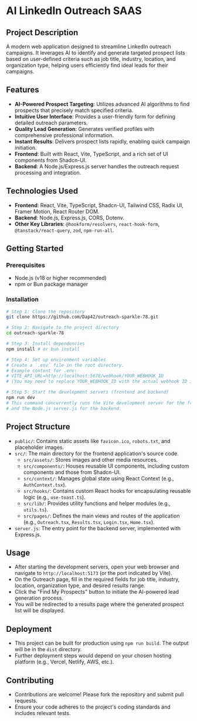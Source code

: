 # AI LinkedIn Outreach SAAS

## Project Description

A modern web application designed to streamline LinkedIn outreach campaigns. It leverages AI to identify and generate targeted prospect lists based on user-defined criteria such as job title, industry, location, and organization type, helping users efficiently find ideal leads for their campaigns.

## Features

- **AI-Powered Prospect Targeting**: Utilizes advanced AI algorithms to find prospects that precisely match specified criteria.
- **Intuitive User Interface**: Provides a user-friendly form for defining detailed outreach parameters.
- **Quality Lead Generation**: Generates verified profiles with comprehensive professional information.
- **Instant Results**: Delivers prospect lists rapidly, enabling quick campaign initiation.
- **Frontend**: Built with React, Vite, TypeScript, and a rich set of UI components from Shadcn-UI.
- **Backend**: A Node.js/Express.js server handles the outreach request processing and integration.

## Technologies Used

- **Frontend**: React, Vite, TypeScript, Shadcn-UI, Tailwind CSS, Radix UI, Framer Motion, React Router DOM.
- **Backend**: Node.js, Express.js, CORS, Dotenv.
- **Other Key Libraries**: `@hookform/resolvers`, `react-hook-form`, `@tanstack/react-query`, `zod`, `npm-run-all`.

## Getting Started

### Prerequisites

- Node.js (v18 or higher recommended)
- npm or Bun package manager

### Installation

```bash
# Step 1: Clone the repository
git clone https://github.com/Dap42/outreach-sparkle-78.git

# Step 2: Navigate to the project directory
cd outreach-sparkle-78

# Step 3: Install dependencies
npm install # or bun install

# Step 4: Set up environment variables
# Create a `.env` file in the root directory.
# Example content for .env:
# VITE_API_URL=http://localhost:5678/webhook/YOUR_WEBHOOK_ID
# (You may need to replace YOUR_WEBHOOK_ID with the actual webhook ID if applicable)

# Step 5: Start the development servers (frontend and backend)
npm run dev
# This command concurrently runs the Vite development server for the frontend
# and the Node.js server.js for the backend.
```

## Project Structure

- `public/`: Contains static assets like `favicon.ico`, `robots.txt`, and placeholder images.
- `src/`: The main directory for the frontend application's source code.
  - `src/assets/`: Stores images and other media resources.
  - `src/components/`: Houses reusable UI components, including custom components and those from Shadcn-UI.
  - `src/context/`: Manages global state using React Context (e.g., `AuthContext.tsx`).
  - `src/hooks/`: Contains custom React hooks for encapsulating reusable logic (e.g., `use-toast.ts`).
  - `src/lib/`: Provides utility functions and helper modules (e.g., `utils.ts`).
  - `src/pages/`: Defines the main views and routes of the application (e.g., `Outreach.tsx`, `Results.tsx`, `Login.tsx`, `Home.tsx`).
- `server.js`: The entry point for the backend server, implemented with Express.js.

## Usage

- After starting the development servers, open your web browser and navigate to `http://localhost:5173` (or the port indicated by Vite).
- On the Outreach page, fill in the required fields for job title, industry, location, organization type, and desired results range.
- Click the "Find My Prospects" button to initiate the AI-powered lead generation process.
- You will be redirected to a results page where the generated prospect list will be displayed.

## Deployment

- This project can be built for production using `npm run build`. The output will be in the `dist` directory.
- Further deployment steps would depend on your chosen hosting platform (e.g., Vercel, Netlify, AWS, etc.).

## Contributing

- Contributions are welcome! Please fork the repository and submit pull requests.
- Ensure your code adheres to the project's coding standards and includes relevant tests.
